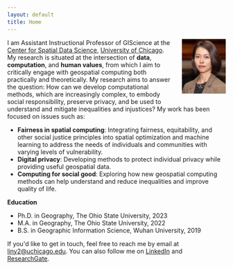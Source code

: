 ```yaml
---
layout: default
title: Home
---
```


<img src="assets/photo.jpeg" alt="Alt Text" width="20%" style="float: right; margin-left: 20px; margin-bottom: 10px;" />

I am Assistant Instructional Professor of GIScience at the [Center for Spatial Data Science](https://spatial.uchicago.edu/), [University of Chicago](https://www.uchicago.edu/). My research is situated at the intersection of **data**, **computation**, and **human values**, from which I aim to critically engage with geospatial computing both practically and theoretically. My research aims to answer the question: How can we develop computational methods, which are increasingly complex, to embody social responsibility, preserve privacy, and be used to understand and mitigate inequalities and injustices? My work has been focused on issues such as:

- **Fairness in spatial computing**: Integrating fairness, equitability, and other social justice principles into spatial optimization and machine learning to address the needs of individuals and communities with varying levels of vulnerability.
- **Digital privacy**: Developing methods to protect individual privacy while providing useful geospatial data.
- **Computing for social good**: Exploring how new geospatial computing methods can help understand and reduce inequalities and improve quality of life.



**Education**
- Ph.D. in Geography, The Ohio State University, 2023
- M.A. in Geography, The Ohio State University, 2022
- B.S. in Geographic Information Science, Wuhan University, 2019

If you'd like to get in touch, feel free to reach me by email at <liny2@uchicago.edu>. You can also follow me on [LinkedIn](https://www.linkedin.com/in/yue-lin-9536b019b/) and [ResearchGate](https://www.researchgate.net/profile/Yue-Lin-14).
